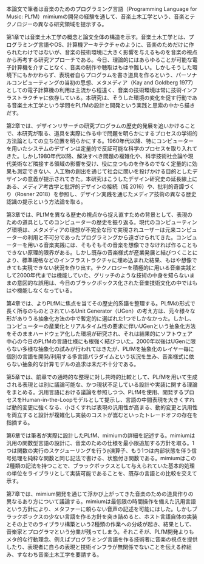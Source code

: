 本論文で筆者は音楽のためのプログラミング言語（Programming Language for Music: PLfM）mimiumの開発の経験を通して、音楽土木工学という、音楽とテクノロジーの異なる研究領域を提示する。

第1章では音楽土木工学の概念と論文全体の構造を示す。音楽土木工学とは、プログラミング言語やOS、計算機アーキテクチャのように、音楽のためだけに作られたわけではないが、音楽の技術環境に大きく影響を与えるものを音楽の視点から再考する研究アプローチである。今日、理論的にはあらゆることが可能な電子計算機を介すことなく、音楽の制作や聴取はもはや難しい。しかしそうした環境下にもかかわらず、表現者自らプログラムを書き道具を作るという、パーソナルコンピューティングの当初の思想、メタメディア（Kay and Goldberg 1977）としての電子計算機の利用は主流から程遠く、音楽の技術環境は常に技術インフラストラクチャに依存している。本研究は、そうした環境の変化を促す行動である音楽土木工学という学問をPLfMの設計と開発という実践と思索の中から描きだす。

第2章では、デザインリサーチの研究プログラムの歴史的発展を追いかけることで、本研究が取る、道具を実際に作る中で問題を明らかにするプロセスの学術的方法論としての立ち位置を明らかにする。1960年代以降、特にコンピューターを用いたシステムのデザインは定量的で反証可能な科学のプロセスを取り入れてきた。しかし1980年代以降、解決すべき問題の複雑化や、科学技術社会論や現代美術など隣接する領域の影響を受け、役に立つものを作るのでなく定量的に効果も測定できない、人工物の創出を通じて社会に問いを投げかける目的としたデザインの意義が提示されてきた。本研究はこうしたデザイン研究史の延長線上にある、メディア考古学と批評的デザインの接続（城 2016）や、批判的奇譚づくり（Rosner 2018）を参照し、デザイン実践を通じたメディア技術の異なる歴史認識の提示という方法論を取る。

第3章では、PLfMを異なる歴史の視点から捉え直すための背景として、表現のための道具としてのコンピューターの歴史を振り返る。現代のコンピューティング環境は、メタメディアの理想が不完全な形で実現されユーザーは元来コンピューターの利用と不可分であったプログラミングから遠ざけられてきた。コンピューターを用いる音楽実践には、そもそもその音楽を想像できなければ作ることもできない原理的限界がある。しかし既存の音楽様式が産業発展と結びつくことにより、標準規格などのインフラストラクチャに埋め込まれた結果、もはや想像できても実現できない状況を作り出す。テクノロジーを積極的に用いる音楽実践として2000年代までは機能していた、グリッチのような技術の中身を知らないままの意図的な誤用は、今日のブラックボックス化された音楽技術文化の中ではもはや機能しなくなっている。

第4章では、よりPLfMに焦点を当てその歴史的系譜を整理する。PLfMの形式で長く所与のものとされているUnit Generator（UGen）の考え方は、元々様々な形がありうる抽象化方法の中で暫定的に選ばれた1つでしかなかった。しかし、コンピューターの産業化とリアルタイム性の要求に伴いUGenという抽象化方法をそのままハードウェア化した環境が研究され、それは結果的にソフトウェア中心の今日のPLfMの言語仕様にも根強く結びついた。2000年以後はUGenに限らない多様な抽象化の試みが行われてはきたが、PLfMを抽象化のレイヤー毎に個別の言語を開発/利用する多言語パラダイムという状況を生み、音楽様式に依らない抽象的な計算モデルの追求は未だ不十分である。

第5章では、前章での通時的な整理に対し共時的比較として、PLfMを用いて生成される表現とは別に議論可能な、かつ現状不足している設計や実装に関する理論をまとめる。汎用言語における議論を参照しつつ、PLfMを使用、開発するプロセスをHuman-in-the-Loopモデルとして提示し、言語の中間表現を大きくすれば動的変更に強くなる、小さくすれば表現の汎用性が高まる、動的変更と汎用性を両立すると設計が複雑化し実装のコストが嵩むといったトレードオフの存在を指摘する。

第6章では筆者が実際に設計したPLfM、mimiumの詳細を記述する。mimiumは汎用の関数型言語の設計に、音楽のための仕様を最小限追加する方針を取る。1つは関数の実行のスケジューリングを行う`@`演算子、もう1つは内部状態を伴う信号処理を純粋な関数と同じ記法で書ける、状態付き関数である。mimiumはこの2種類の記法を持つことで、ブラックボックスとして与えられていた基本的処理の単位をライブラリとして実装可能であることを、既存の言語との比較を交えて示す。

第7章では、mimium開発を通じて浮かび上がってきた音楽のための道具作りの異なるあり方について議論する。mimiumは最低限の時間操作を備えた汎用言語という方針により、メタファーに頼らない音声の記述を可能にはした。しかしブラックボックスの少ない言語を作る方針を突き詰めると、ホスト言語自体の実装とその上でのライブラリ構築という2種類の作業への分岐が起き、結果として、音楽家とプログラマという分業が残ってしまう。それこそが、PLfM開発よりもメタ的な行動理念、例えばプログラミング言語を作る技術者に音楽の視点を提供したり、表現者に自らの表現と技術インフラが無関係でないことを伝える枠組み、すなわち音楽土木工学を要請する。

